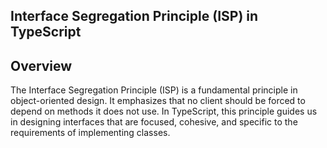 ## Interface Segregation Principle (ISP) in TypeScript
## Overview
The Interface Segregation Principle (ISP) is a fundamental principle in object-oriented design. It emphasizes that no client should be forced to depend on methods it does not use. In TypeScript, this principle guides us in designing interfaces that are focused, cohesive, and specific to the requirements of implementing classes.